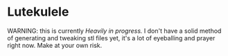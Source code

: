 # Lutekulele

WARNING: this is currently *Heavily in progress.*
I don't have a solid method of generating and tweaking stl files yet,
it's a lot of eyeballing and prayer right now.
Make at your own risk.
